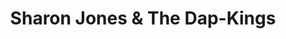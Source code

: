 ---
title: "Sharon Jones & The Dap-Kings"
summary: "The Dap Kings are made up of musicians from and , both of which gained recognition for laying the music behind ' catalogue of funk 45s and LPs. joins them on vocals. She has been described as \"A fire-breathing soul survivor, an old school R&B dynamo, who intoxicates her charges with lickin' stick style\" . Perhaps no surprise then to find out that Sharon was born and raised in 's hometown of Augusta, Georgia . *Lead singer*: Sharon Jones . *Band members*: Homer \"Funky-Foot\" Steinweiss , Binky Griptite , Boogaloo Velez , Dave Guy , Tommy 'TNT' Brenneck , Bosco Mann , Neal Sugarman , Ian Hendickson-Smith ."
slug: "sharon-jones-the-dap-kings"
image: "sharon-jones-the-dap-kings.jpg"
apple_music_artist_url: "https://music.apple.com/gb/artist/sharon-jones-the-dap-kings/45392916"
wikipedia_url: "none"
---
